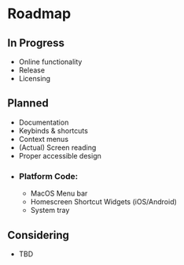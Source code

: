 # Roadmap

## In Progress

- Online functionality
- Release
- Licensing

## Planned

- Documentation
- Keybinds & shortcuts
- Context menus
- (Actual) Screen reading
- Proper accessible design
- ### Platform Code:
    - MacOS Menu bar
    - Homescreen Shortcut Widgets (iOS/Android)
    - System tray

## Considering

- TBD